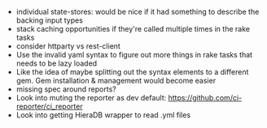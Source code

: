 - individual state-stores: would be nice if it had something to describe the backing input types
- stack caching opportunities if they're called multiple times in the rake tasks
- consider httparty vs rest-client
- Use the invalid yaml syntax to figure out more things in rake tasks that needs to be lazy loaded
- Like the idea of maybe splitting out the syntax elements to a different gem. Gem installation & management would become easier
- missing spec around reports?
- Look into muting the reporter as dev default: https://github.com/ci-reporter/ci_reporter
- Look into getting HieraDB wrapper to read .yml files
